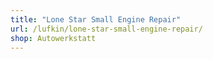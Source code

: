 ```yaml
---
title: "Lone Star Small Engine Repair"
url: /lufkin/lone-star-small-engine-repair/
shop: Autowerkstatt
---
```

